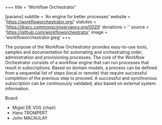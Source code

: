 +++
title = 'Workflow Orchestrator'

[params]
    subtitle = 'An engine for better processes'
    website = 'https://workfloworchestrator.org/'
    statutes = 'https://dracc.commonsconservancy.org/0029'
    donations = ''
    source = 'https://github.com/workfloworchestrator'
    image = 'workfloworchestrator.jpeg'
+++

The purpose of the Workflow Orchestrator provides easy-to-use tools, samples and documentation for automating and orchestrating order, administration and provisioning processes. The core of the Workflow Orchestrator consists of a workflow engine that can run processes that result in subscriptions. Based on domain models, a process can be defined from a sequential list of steps (local or remote) that require successful completion of the previous step to proceed. A successful and synchronous subscription can be continuously validated, also based on external system information.

Board:
 * Migiel DE VOS (chair)
 * Hans TROMPERT
 * John MACAULAY
